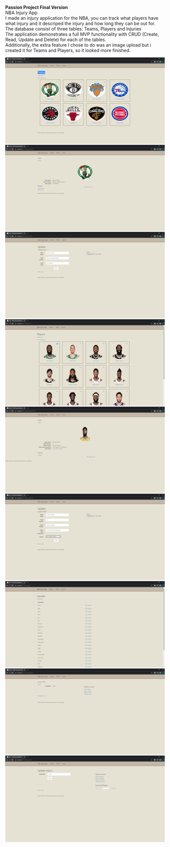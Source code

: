 <strong>Passion Project Final Version </strong></br>
NBA Injury App </br>
I made an injury application for the NBA, you can track what players have what injury and it descriped the injury and how long they can be out for. </br>
The database consist of three tables: Teams, Players and Injuries </br>
The application demonstrates a full MVP functionality with CRUD (Create, Read, Update and Delete) for each of the tables. </br>
Additionally, the extra feature I chose to do was an image upload but i created it for Teams and Players, so it looked more finished. </br>

![](PassionProject/assets/team1.png)
![](PassionProject/assets/team2.png)
![](PassionProject/assets/team3.png)
![](PassionProject/assets/player1.png)
![](PassionProject/assets/player2.png)
![](PassionProject/assets/player3.png)
![](PassionProject/assets/injury1.png)
![](PassionProject/assets/injury2.png)
![](PassionProject/assets/injury3.png)
